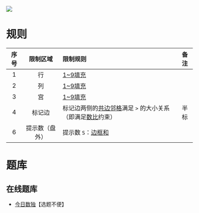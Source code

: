 ![](https://cn.sudoku.today/pic/outsidesumgreater/22326_263221.png)

# 规则

| 序号  |  限制区域   | 限制规则                                |   备注   |
|:---:|:-------:|:------------------------------------|:------:|
|  1  |    行    | [1~9填充]                             |        |
|  2  |    列    | [1~9填充]                             |        |
|  3  |    宫    | [1~9填充]                             |        |
|  4  |   标记边   | 标记边两侧的[共边邻格]满足 `>` 的大小关系（即满足[数比]约束） |   半标   |
|  6  | 提示数（盘外） | 提示数 `S`：[边框和]                       | &nbsp; | 

# 题库

## 在线题库

- [今日数独]【选题不便】

[1~9填充]: ../../../rules.md#1to9填充

[共边邻格]: ../../../rules.md#共边邻格

[数比]: ../../../rules.md#数比

[边框和]: ../../../rules.md#边框和

[今日数独]: https://cn.sudoku.today/g-hybrid-sudoku-greater-than-sum-frame/
